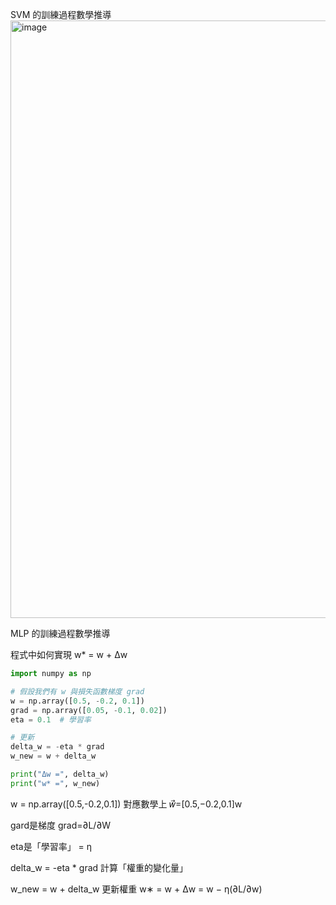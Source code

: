 SVM 的訓練過程數學推導
<img width="922" height="956" alt="image" src="https://github.com/user-attachments/assets/88f6ea46-c3f2-484e-8d81-9d8e2547c9d6" />


MLP 的訓練過程數學推導  

程式中如何實現 w* = w + Δw

```python
import numpy as np

# 假設我們有 w 與損失函數梯度 grad
w = np.array([0.5, -0.2, 0.1])
grad = np.array([0.05, -0.1, 0.02])
eta = 0.1  # 學習率

# 更新
delta_w = -eta * grad
w_new = w + delta_w

print("Δw =", delta_w)
print("w* =", w_new)

```
w = np.array([0.5,-0.2,0.1])
對應數學上 𝑤⃗=[0.5,−0.2,0.1]w

gard是梯度
grad=∂L/∂W

eta是「學習率」 = η

delta_w = -eta * grad
計算「權重的變化量」

w_new = w + delta_w
更新權重 w∗ = w + Δw = w − η(∂L/∂w)​
